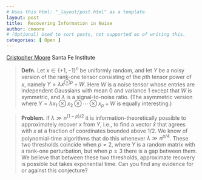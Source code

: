 ```yaml
---
# Uses this html: "_layout/post.html" as a template.
layout: post 
title:  Recovering Information in Noise
author: cmoore
# (Optional) Used to sort posts, not supported as of writing this.
categories: [ Open ]
---
```




 [Cristopher Moore](moore@santafe.edu) Santa Fe Institute 


> **Defn.**
Let $x \in\{+1,-1\}^n$ be uniformly random, and let $Y$ be a noisy version of the rank-one tensor consisting of the $p$th tensor power of $x$, namely $Y = \lambda x^{\otimes p} + W$. Here $W$ is a noise tensor whose entries are independent Gaussians with mean $0$ and variance $1$ except that $W$ is symmetric, and $\lambda$ is a signal-to-noise ratio. (The asymmetric version where $Y = \lambda x_1 \otimes x_2 \otimes \cdots \otimes x_p + W$ is equally interesting.)

>**Problem.**
If $\lambda \gg n^{(1-p)/2}$ it is information-theoretically possible to approximately recover $x$ from $Y$, i.e., to find a vector $\hat{x}$ that agrees with $x$ at a fraction of coordinates bounded above $1/2$. We know of polynomial-time algorithms that do this whenever $\lambda \gg n^{p/4}$. These two thresholds coincide when $p=2$, where $Y$ is a random matrix with a rank-one perturbation, but when $p \ge 3$ there is a gap between them. We believe that between these two thresholds, approximate recovery is possible but takes exponential time. Can you find any evidence for or against this conjecture?


